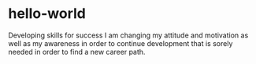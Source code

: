 # hello-world
Developing skills for success
I am  changing my attitude and motivation as well as my awareness in order to continue development that is sorely needed in order to find a new career path.
